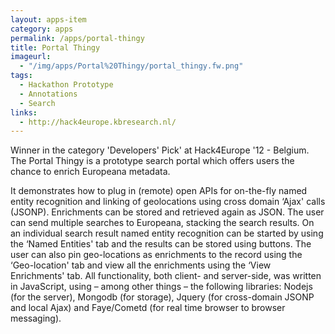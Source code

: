 ```yaml
---
layout: apps-item
category: apps
permalink: /apps/portal-thingy
title: Portal Thingy
imageurl:
  - "/img/apps/Portal%20Thingy/portal_thingy.fw.png"
tags:
  - Hackathon Prototype
  - Annotations
  - Search
links:
  - http://hack4europe.kbresearch.nl/
---
```


Winner in the category 'Developers' Pick' at Hack4Europe '12 - Belgium. The Portal Thingy is a prototype search portal which offers users the chance to enrich Europeana metadata.

 It demonstrates how to plug in (remote) open APIs for on-the-fly named entity recognition and linking of geolocations using cross domain ‘Ajax' calls (JSONP). Enrichments can be stored and retrieved again as JSON. The user can send multiple searches to Europeana, stacking the search results. On an individual search result named entity recognition can be started by using the ‘Named Entities' tab and the results can be stored using buttons. The user can also pin geo-locations as enrichments to the record using the ‘Geo-location' tab and view all the enrichments using the ‘View Enrichments' tab. All functionality, both client- and server-side, was written in JavaScript, using – among other things – the following libraries: Nodejs (for the server), Mongodb (for storage), Jquery (for cross-domain JSONP and local Ajax) and Faye/Cometd (for real time browser to browser messaging).
